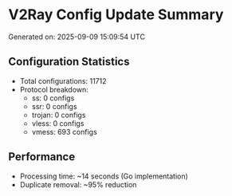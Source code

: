 # V2Ray Config Update Summary
Generated on: 2025-09-09 15:09:54 UTC

## Configuration Statistics
- Total configurations: 11712
- Protocol breakdown:
  - ss: 0 configs
  - ssr: 0 configs
  - trojan: 0 configs
  - vless: 0 configs
  - vmess: 693 configs

## Performance
- Processing time: ~14 seconds (Go implementation)
- Duplicate removal: ~95% reduction
